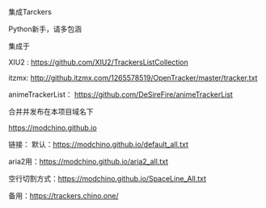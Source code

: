 集成Tarckers

Python新手，请多包涵

集成于

XIU2 : https://github.com/XIU2/TrackersListCollection

itzmx: http://github.itzmx.com/1265578519/OpenTracker/master/tracker.txt

animeTrackerList： https://github.com/DeSireFire/animeTrackerList

合并并发布在本项目域名下

https://modchino.github.io

链接：
默认：https://modchino.github.io/default_all.txt

aria2用：https://modchino.github.io/aria2_all.txt

空行切割方式：https://modchino.github.io/SpaceLine_All.txt

备用：https://trackers.chino.one/
